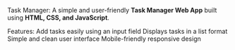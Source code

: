 Task Manager:
A simple and user-friendly **Task Manager Web App** built using **HTML, CSS, and JavaScript**.

Features: 
Add tasks easily using an input field 
Displays tasks in a list format  
Simple and clean user interface 
Mobile-friendly responsive design
